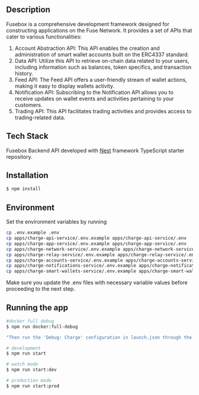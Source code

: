 ## Description

Fusebox is a comprehensive development framework designed for constructing applications on the Fuse Network. It provides a set of APIs that cater to various functionalities:

1. Account Abstraction API: This API enables the creation and administration of smart wallet accounts built on the ERC4337 standard.
2. Data API: Utilize this API to retrieve on-chain data related to your users, including information such as balances, token specifics, and transaction history.
3. Feed API: The Feed API offers a user-friendly stream of wallet actions, making it easy to display wallets activity.
4. Notification API: Subscribing to the Notification API allows you to receive updates on wallet events and activities pertaining to your customers.
5. Trading API: This API facilitates trading activities and provides access to trading-related data.


## Tech Stack
Fusebox Backend API developed with [Nest](https://github.com/nestjs/nest) framework TypeScript starter repository.

## Installation

```bash
$ npm install
```

## Environment

Set the environment variables by running

```bash
cp .env.example .env
cp apps/charge-api-service/.env.example apps/charge-api-service/.env
cp apps/charge-app-service/.env.example apps/charge-app-service/.env
cp apps/charge-network-service/.env.example apps/charge-network-service/.env
cp apps/charge-relay-service/.env.example apps/charge-relay-service/.env
cp apps/charge-accounts-service/.env.example apps/charge-accounts-service/.env
cp apps/charge-notifications-service/.env.example apps/charge-notifications-service/.env
cp apps/charge-smart-wallets-service/.env.example apps/charge-smart-wallets-service/.env
```

Make sure you update the .env files with necessary variable values before proceeding to the next step.

## Running the app

```bash
#docker full debug
$ npm run docker:full-debug

"Then run the 'Debug: Charge' configuration in launch.json through the debugger in VS Code"

# development
$ npm run start

# watch mode
$ npm run start:dev

# production mode
$ npm run start:prod
```
